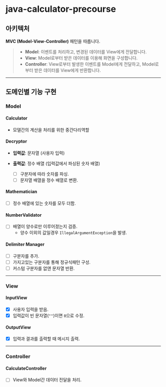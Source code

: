 # java-calculator-precourse

## 아키텍처
**MVC (Model-View-Controller)** 패턴을 따릅니다.

>- **Model**: 이벤트를 처리하고, 변경된 데이터를 View에게 전달합니다.
>- **View**: Model로부터 받은 데이터를 이용해 화면을 구성합니다.
>- **Controller**: View로부터 발생한 이벤트를 Model에게 전달하고, Model로부터 받은 데이터를 View에게 반환합니다.

---

## 도메인별 기능 구현

### Model

#### Calculator
- 모델간의 계산을 처리를 위한 중간다리역할

#### Decryptor
- **입력값**: 문자열 (사용자 입력)
- **출력값**: 정수 배열 (입력값에서 파싱된 숫자 배열)

    - [ ] 구분자에 따라 숫자를 파싱.
    - [ ] 문자열 배열을 정수 배열로 변환.

#### Mathematician
- [ ] 정수 배열에 있는 숫자를 모두 더함.

#### NumberValidator
- [ ] 배열이 양수로만 이루어졌는지 검증.
    - 양수 이외의 값일경우 `IllegalArgumentException`을 발생.

#### Delimiter    Manager
- [ ] 구분자를 추가.
- [ ] 가지고있는 구분자를 통해 정규식패턴 구성.
- [ ] 커스텀 구분자를 없앤 문자열 반환.

---

### View

#### InputView
- [X] 사용자 입력을 받음.
- [X] 입력값이 빈 문자열(`""`)이면 `0`으로 수정.

#### OutputView
- [X] 입력과 결과를 출력할 때 메시지 출력.

---

### Controller

#### CalculateController
- [ ] View와 Model간 데이터 전달을 처리.